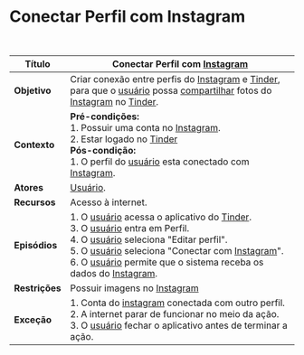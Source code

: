 # Conectar Perfil com Instagram

<br />

|Título|Conectar Perfil com [Instagram](/modelagem/lexicos#instagram)|
|------|-----------------------------|
|**Objetivo**|Criar conexão entre perfis do [Instagram](/modelagem/lexicos#instagram) e [Tinder](/modelagem/lexicos#tinder), para que o [usuário](/modelagem/lexicos#usuário) possa [compartilhar](/modelagem/lexicos#compartilhar) fotos do [Instagram](/modelagem/lexicos#instagram) no [Tinder](/modelagem/lexicos#tinder).|
|**Contexto**|**Pré-condições:**<br />1. Possuir uma conta no [Instagram](/modelagem/lexicos#instagram).<br />2. Estar logado no [Tinder](/modelagem/lexicos#tinder)<br />**Pós-condição:**<br /> 1. O perfil do [usuário](/modelagem/lexicos#usuário) esta conectado com [Instagram](/modelagem/lexicos#instagram).|
|**Atores**|[Usuário](/modelagem/lexicos#usuário).|
|**Recursos**|Acesso à internet.|
|**Episódios**|1. O [usuário](/modelagem/lexicos#usuário) acessa o aplicativo do [Tinder](/modelagem/lexicos#tinder).<br />3. O [usuário](/modelagem/lexicos#usuário) entra em Perfil.<br />4. O [usuário](/modelagem/lexicos#usuário) seleciona "Editar perfil".<br />5. O [usuário](/modelagem/lexicos#usuário) seleciona "Conectar com [Instagram](/modelagem/lexicos#instagram)".<br />6. O [usuário](/modelagem/lexicos#usuário) permite que o sistema receba os dados do [Instagram](/modelagem/lexicos#instagram).|
|**Restrições**|Possuir imagens no [Instagram](/modelagem/lexicos#instagram)|
|**Exceção**|1. Conta do [instagram](/modelagem/lexicos#instagram) conectada com outro perfil.<br />2. A internet parar de funcionar no meio da ação.<br />3. O [usuário](/modelagem/lexicos#usuário) fechar o aplicativo antes de terminar a ação.|
